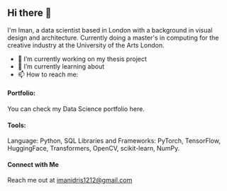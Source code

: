 ## Hi there 👋

I'm Iman, a data scientist based in London with a background in visual design and architecture. Currently doing a master's in computing for the creative industry at the University of the Arts London.


- 🔭 I’m currently working on my thesis project 
- 🌱 I’m currently learning about 
- 📫 How to reach me: 


#### Portfolio:
You can check my Data Science portfolio here.

#### Tools:
Language: Python, SQL
Libraries and Frameworks: PyTorch, TensorFlow, HuggingFace, Transformers, OpenCV, scikit-learn, NumPy.

#### Connect with Me
Reach me out at imanidris1212@gmail.com
